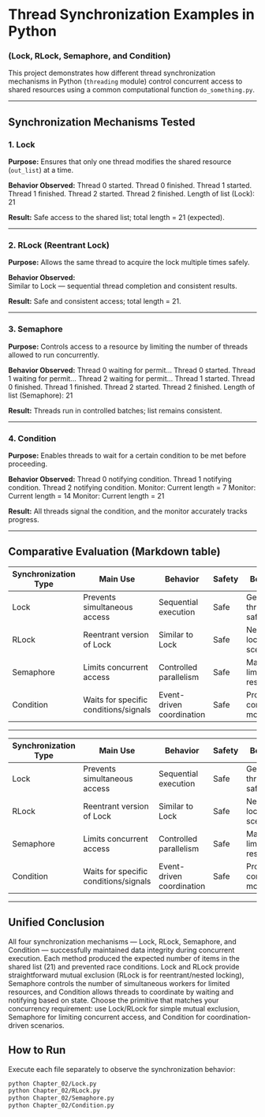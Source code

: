 # Thread Synchronization Examples in Python
### (Lock, RLock, Semaphore, and Condition)

This project demonstrates how different thread synchronization mechanisms in Python (`threading` module) control concurrent access to shared resources using a common computational function `do_something.py`.

---

## Synchronization Mechanisms Tested

### 1. Lock
**Purpose:** Ensures that only one thread modifies the shared resource (`out_list`) at a time.

**Behavior Observed:**
Thread 0 started.
Thread 0 finished.
Thread 1 started.
Thread 1 finished.
Thread 2 started.
Thread 2 finished.
Length of list (Lock): 21


**Result:** Safe access to the shared list; total length = 21 (expected).

---

### 2. RLock (Reentrant Lock)
**Purpose:** Allows the same thread to acquire the lock multiple times safely.

**Behavior Observed:**  
Similar to Lock — sequential thread completion and consistent results.

**Result:** Safe and consistent access; total length = 21.

---

### 3. Semaphore
**Purpose:** Controls access to a resource by limiting the number of threads allowed to run concurrently.

**Behavior Observed:**
Thread 0 waiting for permit...
Thread 0 started.
Thread 1 waiting for permit...
Thread 2 waiting for permit...
Thread 1 started.
Thread 0 finished.
Thread 1 finished.
Thread 2 started.
Thread 2 finished.
Length of list (Semaphore): 21


**Result:** Threads run in controlled batches; list remains consistent.

---

### 4. Condition
**Purpose:** Enables threads to wait for a certain condition to be met before proceeding.

**Behavior Observed:**
Thread 0 notifying condition.
Thread 1 notifying condition.
Thread 2 notifying condition.
Monitor: Current length = 7
Monitor: Current length = 14
Monitor: Current length = 21


**Result:** All threads signal the condition, and the monitor accurately tracks progress.

---

## Comparative Evaluation (Markdown table)
| Synchronization Type | Main Use                                  | Behavior                      | Safety | Best For                         |
|----------------------|-------------------------------------------|-------------------------------|--------|----------------------------------|
| Lock                 | Prevents simultaneous access              | Sequential execution          | Safe   | General thread safety            |
| RLock                | Reentrant version of Lock                 | Similar to Lock               | Safe   | Nested locking scenarios         |
| Semaphore            | Limits concurrent access                  | Controlled parallelism        | Safe   | Managing limited resources       |
| Condition            | Waits for specific conditions/signals     | Event-driven coordination     | Safe   | Producer-consumer models         |

---

<table>
  <thead>
    <tr>
      <th>Synchronization Type</th>
      <th>Main Use</th>
      <th>Behavior</th>
      <th>Safety</th>
      <th>Best For</th>
    </tr>
  </thead>
  <tbody>
    <tr>
      <td>Lock</td>
      <td>Prevents simultaneous access</td>
      <td>Sequential execution</td>
      <td>Safe</td>
      <td>General thread safety</td>
    </tr>
    <tr>
      <td>RLock</td>
      <td>Reentrant version of Lock</td>
      <td>Similar to Lock</td>
      <td>Safe</td>
      <td>Nested locking scenarios</td>
    </tr>
    <tr>
      <td>Semaphore</td>
      <td>Limits concurrent access</td>
      <td>Controlled parallelism</td>
      <td>Safe</td>
      <td>Managing limited resources</td>
    </tr>
    <tr>
      <td>Condition</td>
      <td>Waits for specific conditions/signals</td>
      <td>Event-driven coordination</td>
      <td>Safe</td>
      <td>Producer-consumer models</td>
    </tr>
  </tbody>
</table>

---

## Unified Conclusion

All four synchronization mechanisms — Lock, RLock, Semaphore, and Condition — successfully maintained data integrity during concurrent execution. Each method produced the expected number of items in the shared list (21) and prevented race conditions. Lock and RLock provide straightforward mutual exclusion (RLock is for reentrant/nested locking), Semaphore controls the number of simultaneous workers for limited resources, and Condition allows threads to coordinate by waiting and notifying based on state. Choose the primitive that matches your concurrency requirement: use Lock/RLock for simple mutual exclusion, Semaphore for limiting concurrent access, and Condition for coordination-driven scenarios.



## How to Run

Execute each file separately to observe the synchronization behavior:
```bash
python Chapter_02/Lock.py
python Chapter_02/RLock.py
python Chapter_02/Semaphore.py
python Chapter_02/Condition.py